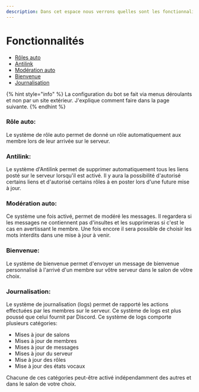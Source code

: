 ```yaml
---
description: Dans cet espace nous verrons quelles sont les fonctionnalités de ce bot.
---
```


# Fonctionnalités

* [Rôles auto](fonctionnalites.md#role-auto)
* [Antilink](fonctionnalites.md#antilink)
* [Modération auto](fonctionnalites.md#moderation-auto)
* [Bienvenue](fonctionnalites.md#bienvenue)
* [Journalisation](fonctionnalites.md#undefined)

{% hint style="info" %}
La configuration du bot se fait via menus déroulants et non par un site extérieur. J'explique comment faire dans la page suivante.&#x20;
{% endhint %}

### Rôle auto:

Le système de rôle auto permet de donné un rôle automatiquement aux membre lors de leur arrivée sur le serveur.

### Antilink:

Le système d'Antilink permet de supprimer automatiquement tous les liens posté sur le serveur lorsqu'il est activé. Il y aura la possibilité d'autorisé certains liens et d'autorisé certains rôles à en poster lors d'une future mise à jour.

### Modération auto:

Ce système une fois activé, permet de modéré les messages. Il regardera si les messages ne contiennent pas d'insultes et les supprimeras si c'est le cas en avertissant le membre. Une fois encore il sera possible de choisir les mots interdits dans une mise à jour à venir.

### Bienvenue:

Le système de bienvenue permet d'envoyer un message de bienvenue personnalisé à l'arrivé d'un membre sur vôtre serveur dans le salon de vôtre choix.

### Journalisation:

Le système de journalisation (logs) permet de rapporté les actions effectuées par les membres sur le serveur. Ce système de logs est plus poussé que celui fournit par Discord. Ce système de logs comporte plusieurs catégories:

* Mises à jour de salons
* Mises à jour de membres
* Mises à jour de messages
* Mises à jour du serveur
* Mise à jour des rôles&#x20;
* Mise à jour des états vocaux

Chacune de ces catégories peut-être activé indépendamment des autres et dans le salon de votre choix.

###
